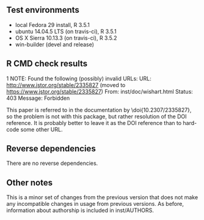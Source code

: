 ## Test environments
* local Fedora 29 install, R 3.5.1
* ubuntu 14.04.5 LTS (on travis-ci), R 3.5.1 
* OS X Sierra 10.13.3 (on travis-ci), R 3.5.2 
* win-builder (devel and release)


## R CMD check results

1 NOTE: Found the following (possibly) invalid URLs:
URL: http://www.jstor.org/stable/2335827 (moved to https://www.jstor.org/stable/2335827)
    From: inst/doc/wishart.html
    Status: 403
    Message: Forbidden
    
This paper is referred to in the documentation by \doi{10.2307/2335827}, so the problem is not 
with this package, but rather resolution of the DOI reference. It is probably better to leave
it as the DOI reference than to hard-code some other URL.

## Reverse dependencies

There are no reverse dependencies.

## Other notes

This is a minor set of changes from the previous version that does not 
make any incompatible changes in usage from previous versions. As before,
information about authorship is included in inst/AUTHORS.
